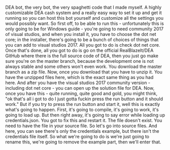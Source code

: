 DEA bot, the very bot, the very spaghetti code that I made myself. A highly customizable DEA cash system and a really easy way to set it up and get it running so you can host this bot yourself and customize all the settings you would possibly want. So first off, to be able to run this - unfortunately this is only going to be for Windows guide - you're going to need community 2017 of visual studios, and when you install it, you have to choose the dot net core; in the installer, there's going to be a bunch of choices of things that you can add to visual studios 2017. All you got to do is check dot net core. Once that's done, all you got to do is go on the official RealBlazeIt/DEA GitHub where there is the full source code of DEA, then you just go make sure you're on the master branch, because the development one is not always stable and some others won't even work. You download the master branch as a zip file. Now, once you download that you have to unzip it. You have the unzipped files here, which is the exact same thing as you had here. And after you have the visual studios 2017 community version - including dot net core - you can open up the solution file for DEA. Now, once you have this - quite running, quite good and gold, you might think, "ok that's all i got to do I just gotta fuckin press the run button and it should work." But if you try to press the run button and start it, well this is exactly what's going to happen. First, it's going to compile, it's going to work, it's going to load up. But then right away, it's going to say error while loading up credentials.json. You got to fix this and restart it. The file doesn't exist. You need to have the file in your source file. So let's go into source files. And here, you can see there's only the credentials example, but there isn't the credentials file itself. So what we're going to do is we're just going to rename this, we're going to remove the example part, then we'll enter that.
